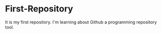 # First-Repository
It is my first repository.
I'm learning about Github a programming repository tool.

